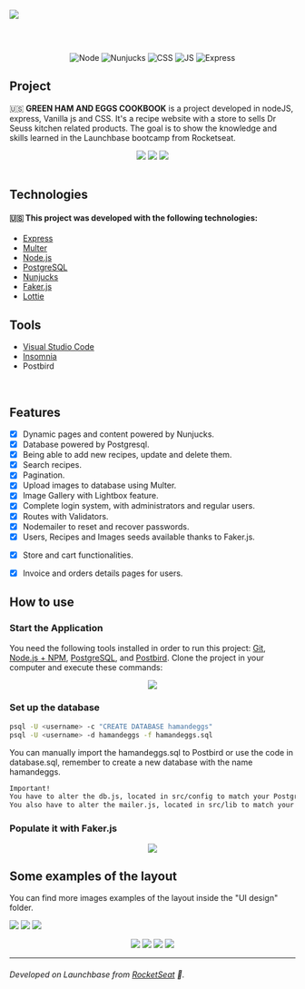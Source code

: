 
<h1 align="center">
    <img style="display: block; margin: 60px auto" src="https://i.imgur.com/R0gjOhT.png">
</h1>

<!-- <p align="center">
![stacks](https://img.shields.io/static/v1?label=Nodejs&message=v12.17.0&color=7EC83E)  ![stacks](https://img.shields.io/static/v1?label=Nunjucks&message=v16.13.1&color=7EC83E)  ![stacks](https://img.shields.io/static/v1?label=CSS&message=v16.13.1&color=FF876C)  ![stacks](https://img.shields.io/static/v1?label=stack&message=VanillaJS&color=FF876C)  ![stacks](https://img.shields.io/static/v1?label=stack&message=Express&color=01B8FE)
<p align="center"> -->

<p align="center">
 
 <img alt="Node" src="https://img.shields.io/static/v1?label=Nodejs&message=v12.17.0&color=7EC83E">
  
 <img alt="Nunjucks" src="https://img.shields.io/static/v1?label=Nunjucks&message=v16.13.1&color=7EC83E">

<img alt="CSS" src="https://img.shields.io/static/v1?label=CSS&message=v16.13.1&color=FF876C">

<img alt="JS" src="https://img.shields.io/static/v1?label=stack&message=VanillaJS&color=FF876C">

<img alt="Express" src="https://img.shields.io/static/v1?label=stack&message=Express&color=01B8FE">
</p>


## Project
:us: __GREEN HAM AND EGGS COOKBOOK__ is a project developed in nodeJS, express, Vanilla js and CSS. It's a recipe website with a store to sells Dr Seuss kitchen related products. The goal is to show the knowledge and skills learned in the Launchbase bootcamp from Rocketseat.


<div align="center">
  <img src="https://i.imgur.com/frR7Zmh.jpg"/>
  <img src="https://i.imgur.com/RajXUfB.jpg"/>
  <img src="https://i.imgur.com/DfeRlDm.jpg"/>
</div>

</br>

## Technologies

#### :us: This project was developed with the following technologies:
<span style="margin-right: 5px">

- [Express](https://github.com/expressjs/express)
- [Multer](https://www.npmjs.com/package/multer)
- [Node.js](https://nodejs.org/en/) 
- [PostgreSQL](https://www.postgresql.org/)
- [Nunjucks](https://mozilla.github.io/nunjucks/)
- [Faker.js](https://github.com/marak/Faker.js/)
- [Lottie](https://github.com/airbnb/lottie-web)

## Tools
- [Visual Studio Code](https://code.visualstudio.com)
- [Insomnia](https://insomnia.rest)
- Postbird
</br>

## Features

- [x] Dynamic pages and content powered by Nunjucks.
- [x] Database powered by Postgresql.
- [x] Being able to add new recipes, update and delete them.
- [x] Search recipes.
- [x] Pagination.
- [x] Upload images to database using Multer.
- [x] Image Gallery with Lightbox feature.
- [x] Complete login system, with administrators and regular users.
- [x] Routes with Validators.
- [x] Nodemailer to reset and recover passwords.
- [x] Users, Recipes and Images seeds available thanks to Faker.js. 
<!-- - [x] Feedback animations powered by Lottie. -->
- [x] Store and cart functionalities.
- [x] Invoice and orders details pages for users.


## How to use


### Start the Application
You need the following tools installed in order to run this project:
  [Git](https://git-scm.com/book/en/v2/Getting-Started-Installing-Git), [Node.js + NPM](https://nodejs.org/en/), [PostgreSQL](https://www.postgresql.org/download/), and [Postbird](https://www.electronjs.org/apps/postbird).
Clone the project in your computer and execute these commands:

<div align="center">
  <img src="https://i.imgur.com/4barDSZ.png"/>
</div>

### Set up the database

   ```bash
   psql -U <username> -c "CREATE DATABASE hamandeggs"
   psql -U <username> -d hamandeggs -f hamandeggs.sql
   ```

   You can manually import the hamandeggs.sql to Postbird or use the code in database.sql, remember to create a new database with the name hamandeggs.

   ```bash
   Important!
   You have to alter the db.js, located in src/config to match your PostgreSQL settings.    
   You also have to alter the mailer.js, located in src/lib to match your Mailtrap settings.  
   ```

### Populate it with Faker.js

<div align="center">
  <img src="https://i.imgur.com/Bwj9l9x.png"/>
</div>


## Some examples of the layout

You can find more images examples of the layout inside the "UI design" folder.

![](./Screen_1.gif)
![](./Screen_2.gif)
![](./Screen_3.gif)

<div align="center">
  <img src="https://i.imgur.com/hiB5Hcc.gif"/>
  <img src="https://i.imgur.com/OHo6jQT.gif"/>
  <img src="https://i.imgur.com/P0Wkmoo.gif"/>
  <img src="https://i.imgur.com/GkTpDxf.gif"/>
</div>


---
###### Developed on Launchbase from [RocketSeat](https://rocketseat.com.br) :rocket:. 

